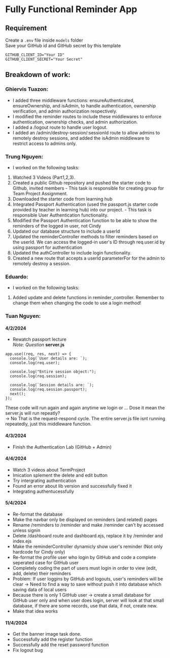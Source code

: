 # Fully Functional Reminder App

## Requirement
Create a `.env` file inside `models` folder \
Save your GitHub id and GitHub secret by this template 
```
GITHUB_CLIENT_ID="Your ID"
GITHUB_CLIENT_SECRET="Your Secret"
```

## Breakdown of work:

### Ghiervis Tuazon:
- I added three middleware functions: ensureAuthenticated, ensureOwnership, and isAdmin, to handle authentication, ownership verification, and admin authorization respectively.
- I modified the reminder routes to include these middlewares to enforce authentication, ownership checks, and admin authorization.
- I added a /logout route to handle user logout.
- I added an /admin/destroy-session/:sessionId route to allow admins to remotely destroy sessions, and added the isAdmin middleware to restrict access to admins only.

### Trung Nguyen:
- I worked on the following tasks:
1. Watched 3 Videos (Part1,2,3).
2. Created a public Github repository and pushed the starter code to Github, invited members  - This task is responsible for creating group for Team Project Assignment.
3. Downloaded the starter code from learning hub
4. Integrated Passport Authentication (used the passport.js starter code provided by teacher in learning hub) into our project. - This task is responsible User Authentication functionality.
5. Modified the Passport Authentication function to be able to show the reminders of the logged in user, not Cindy
6. Updated our database structure to include a userId
7. Updated the reminderController methods to filter reminders based on the userId. We can access the logged-in user's ID through req.user.id by using passport for authentication
8. Updated the authController to include login functionality.
9. Created a new route that accepts a userId parameterFor for the admin to remotely destroy a session. 

### Eduardo:
- I worked on the following tasks:
1. Added update and delete functions in reminder_controller. Remember to change them when changing the code to use a login method!

### Tuan Nguyen:
#### 4/2/2024
- Rewatch passport lecture \
*Note: Question*
**server.js**
```
app.use((req, res, next) => {
  console.log(`User details are: `);
  console.log(req.user);

  console.log("Entire session object:");
  console.log(req.session);

  console.log(`Session details are: `);
  console.log(req.session.passport);
  next();
});
```
These code will run again and again anytime we login or ...
Dose it mean the server.js will run repeatly? \
-> No
That is the request-respond cycle. The entire server.js file isnt running repeatedly, just this middleware function.

#### 4/3/2024 
- Finish the Authentication Lab (GitHub + Admin)

#### 4/4/2024 
- Watch 3 videos about TermProject
- Imication splement the delete and edit button
- Try intergrating authentication
- Found an error about lib version and successfully fixed it
- Integrating authentucessfully

#### 5/4/2024 
- Re-format the database
- Make the navbar only be displayed on reminders (and related) pages
- Rename /reminders to /reminder and make /reminder can't by accessed unless signin
- Delete /dashboard route and dashboard.ejs, replace it by /reminder and index.ejs 
- Make the reminderController dynamicly show user's reminder (Not only hardcode for Cindy only)
- Re-format the profile user who login by GitHub and code a complete seperated case for GitHub user
- Completely coding the part of users must login in order to view (edit, add, delete) their reminders
- Problem: If user loggins by GitHub and logouts, user's reminders will be clear -> Need to find a way to save without push it into database which saving data of local users
- Because there is only 1 GitHub user -> create a small database for GitHub user only and when user does login, server will look at that small database, if there are some records, use that data, if not, create new.
- Make that idea works

#### 11/4/2024
- Get the banner image task done.
- Successfully add the register function
- Successfully add the reset password function
- Fix logout bug
